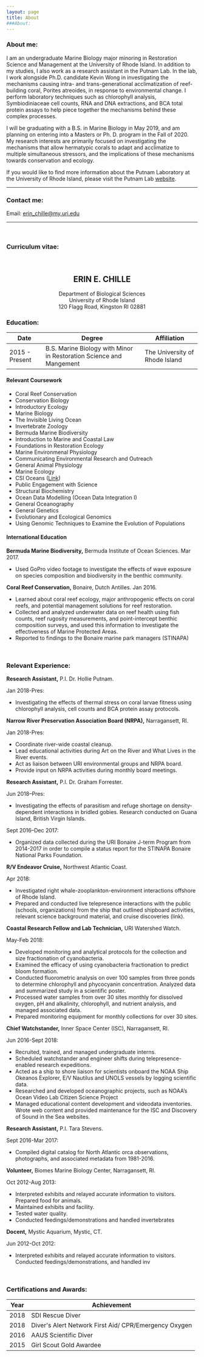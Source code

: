 ```yaml
---
layout: page
title: About
###About:
---
```


### About me:

I am an undergraduate Marine Biology major minoring in Restoration Science and Management at the University of Rhode Island. In addition to my studies, I also work as a research assistant in the Putnam Lab. In the lab, I work alongside Ph.D. candidate Kevin Wong in investigating the mechanisms causing intra- and trans-generational acclimatization of reef-building coral, Porites atreoides, in response to environmental change. I perform laboratory techniques such as chlorophyll analysis, Symbiodiniaceae cell counts, RNA and DNA extractions, and BCA total protein assays to help piece together the mechanisms behind these complex processes.  

I will be graduating with a B.S. in Marine Biology in May 2019, and am planning on entering into a Masters or Ph. D. program in the Fall of 2020. My research interests are primarily focused on investigating the mechanisms that allow hermatypic corals to adapt and acclimatize to multiple simultaneous stressors, and the implications of these mechanisms towards conservation and ecology. 



If you would like to find more information about the Putnam Laboratory at the University of Rhode Island, please visit the Putnam Lab [website](http://putnamlab.com/).

---

### Contact me:

Email: [erin_chille@my.uri.edu](mailto:erin_chille@my.uri.edu) 


---

&nbsp;

### Curriculum vitae:

&nbsp;
&nbsp;
&nbsp;

## <center>ERIN E. CHILLE</center>
<center>Department of Biological Sciences</center>
<center>University of Rhode Island</center>
<center>120 Flagg Road, Kingston RI 02881</center>



### **Education:**

| Date | Degree | Affiliation |
|------|--------|-------------|
| 2015 - Present | B.S. Marine Biology with Minor in Restoration Science and Mangement | The University of Rhode Island |  


#### Relevant Coursework
* Coral Reef Conservation
* Conservation Biology
* Introductory Ecology
* Marine Biology
* The Invisible Living Ocean
* Invertebrate Zoology
* Bermuda Marine Biodiversity
* Introduction to Marine and Coastal Law
* Foundations in Restoration Ecology
* Marine Environmenal Physiology
* Communicating Environmental Research and Outreach
* General Animal Physiology
* Marine Ecology
* CSI Oceans ([Link](https://web.uri.edu/gso/news/not-your-typical-undergraduate-class-endeavorlive/))
* Public Engagement with Science
* Structural Biochemistry
* Ocean Data Modelling (Ocean Data Integration I)
* General Oceanography
* General Genetics
* Evolutionary and Ecological Genomics
* Using Genomic Techniques to Examine the Evolution of Populations




#### International Education 

**Bermuda Marine Biodiversity,** Bermuda Institute of Ocean Sciences. Mar 2017.
- Used GoPro video footage to investigate the effects of wave exposure on species composition and biodiversity in the benthic community.

**Coral Reef Conservation,** Bonaire, Dutch Antilles. Jan 2016.
* Learned about coral reef ecology, major anthropogenic effects on coral reefs, and potential management solutions for reef restoration.
* Collected and analyzed underwater data on reef health using fish counts, reef rugosity measurements, and point-intercept benthic composition surveys, and used this information to investigate the effectiveness of Marine Protected Areas.
* Reported to findings to the Bonaire marine park managers (STINAPA)

&nbsp;

### **Relevant Experience:**

**Research Assistant,** P.I. Dr. Hollie Putnam.  

Jan 2018-Pres:
* Investigating the effects of thermal stress on coral larvae fitness using chlorophyll analysis, cell counts and BCA protein assay protocols.  

**Narrow River Preservation Association Board (NRPA),** Narragansett, RI.  

Jan 2018-Pres:
* Coordinate river-wide coastal cleanup.
* Lead educational activities during Art on the River and What Lives in the River events.
* Act as liaison between URI environmental groups and NRPA board.
* Provide input on NRPA activities during monthly board meetings.  

**Research Assistant,** P.I. Dr. Graham Forrester.  

Jun 2018–Pres:
* Investigating the effects of parasitism and refuge shortage on density-dependent interactions in bridled gobies. Research conducted on Guana Island, British Virgin Islands.  

Sept 2016–Dec 2017:
* Organized data collected during the URI Bonaire J-term Program from 2014-2017 in order to compile a status report for the STINAPA Bonaire National Parks Foundation.  

**R/V Endeavor Cruise,** Northwest Atlantic Coast.  

Apr 2018:
* Investigated right whale-zooplankton-environment interactions offshore of Rhode Island.
* Prepared and conducted live telepresence interactions with the public (schools, organizations) from the ship that outlined shipboard activities, relevant science background material, and cruise discoveries (link).  

**Coastal Research Fellow and Lab Technician,** URI Watershed Watch.  

May-Feb 2018:
* Developed monitoring and analytical protocols for the collection and size fractionation of cyanobacteria.
* Examined the efficacy of using cyanobacteria fractionation to predict bloom formation.
* Conducted fluorometric analysis on over 100 samples from three ponds to determine chlorophyll and phycocyanin concentration. Analyzed data and summarized study in a scientific poster.
* Processed water samples from over 30 sites monthly for dissolved oxygen, pH and alkalinity, chlorophyll, and nutrient analysis, and managed associated data.
* Prepared monitoring equipment for monthly collections for over 30 sites.  

**Chief Watchstander,**
Inner Space Center (ISC), Narragansett, RI.

Jun 2016-Sept 2018:
* Recruited, trained, and managed undergraduate interns.
* Scheduled watchstander and engineer shifts during telepresence-enabled research expeditions.
* Acted as a ship to shore liaison for scientists onboard the NOAA Ship Okeanos Explorer, E/V Nautilus and UNOLS vessels by logging scientific data.
* Researched and developed oceanographic projects, such as NOAA’s Ocean Video Lab Citizen Science Project
* Managed educational content development and videodata inventories. Wrote web content and provided maintenance for the ISC and Discovery of Sound in the Sea websites.

**Research Assistant,** P.I. Tara Stevens.

Sept 2016-Mar 2017:
* Compiled digital catalog for North Atlantic orca observations, photographs, and associated metadata from 1981-2016.

**Volunteer,** Biomes Marine Biology Center, Narragansett, RI.

Oct 2012-Aug 2013:
* Interpreted exhibits and relayed accurate information to visitors. Prepared food for animals.
* Maintained exhibits and facility.
* Tested water quality.
* Conducted feedings/demonstrations and handled invertebrates

**Docent,** Mystic Aquarium, Mystic, CT.

Jun 2012-Oct 2012:
* Interpreted exhibits and relayed accurate information to visitors. Conducted feedings/demonstrations, and handled inv

&nbsp;
&nbsp;

### Certifications and Awards:

| Year | Achievement |
|------|-------------|
|2018| SDI Rescue Diver|
| 2018| Diver's Alert Network First Aid/ CPR/Emergency Oxygen|
|2016|AAUS Scientific Diver|
|2015|Girl Scout Gold Awardee| 

